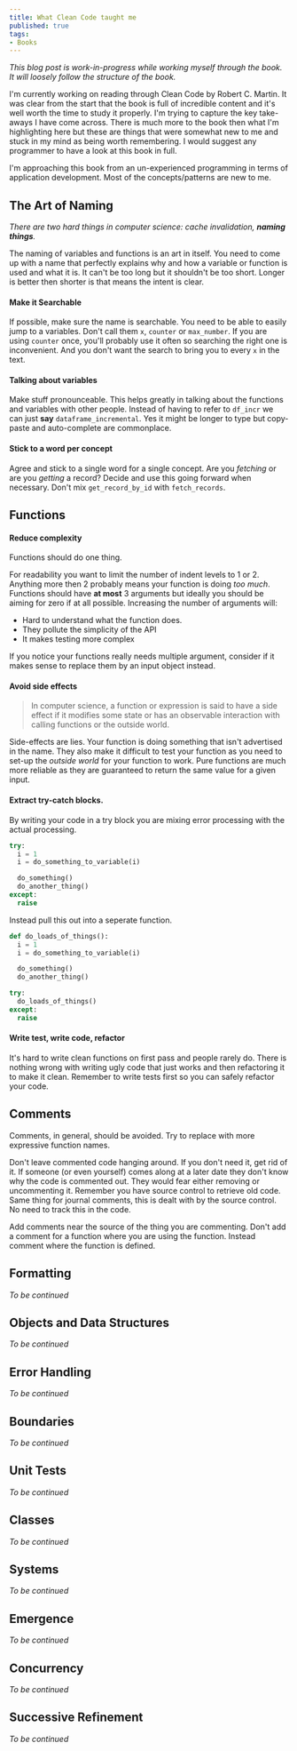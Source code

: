 ```yaml
---
title: What Clean Code taught me
published: true
tags:
- Books
---
```

*This blog post is work-in-progress while working myself through the book. It will loosely follow the structure of the book.*

I'm currently working on reading through Clean Code by Robert C. Martin. It was clear from the start that the book is full of incredible content and it's well worth the time to study it properly. I'm trying to capture the key take-aways I have come across. There is much more to the book then what I'm highlighting here but these are things that were somewhat new to me and stuck in my mind as being worth remembering. I would suggest any programmer to have a look at this book in full. 

I'm approaching this book from an un-experienced programming in terms of application development. Most of the concepts/patterns are new to me.

## The Art of Naming

*There are two hard things in computer science: cache invalidation, **naming things**.*

The naming of variables and functions is an art in itself. You need to come up with a name that perfectly explains why and how a variable or function is used and what it is. It can't be too long but it shouldn't be too short. Longer is better then shorter is that means the intent is clear. 

#### Make it Searchable

If possible, make sure the name is searchable. You need to be able to easily jump to a variables. Don't call them `x`, `counter` or `max_number`. If you are using `counter` once, you'll probably use it often so searching the right one is inconvenient. And you don't want the search to bring you to every `x` in the text. 

#### Talking about variables

Make stuff pronounceable. This helps greatly in talking about the functions and variables with other people. Instead of having to refer to `df_incr` we can just **say** `dataframe_incremental`. Yes it might be longer to type but copy-paste and auto-complete are commonplace.

#### Stick to a word per concept

Agree and stick to a single word for a single concept. Are you *fetching* or are you *getting* a record? Decide and use this going forward when necessary. Don't mix `get_record_by_id` with `fetch_records`.

## Functions

#### Reduce complexity

Functions should do one thing. 

For readability you want to limit the number of indent levels to 1 or 2. Anything more then 2 probably means your function is doing *too much*. Functions should have **at most** 3 arguments but ideally you should be aiming for zero if at all possible. Increasing the number of arguments will:

* Hard to understand what the function does. 
* They pollute the simplicity of the API
* It makes testing more complex 
 
If you notice your functions really needs multiple argument, consider if it makes sense to replace them by an input object instead.

#### Avoid side effects

> In computer science, a function or expression is said to have a side effect if it modifies some state or has an observable interaction with calling functions or the outside world.

Side-effects are lies. Your function is doing something that isn't advertised in the name. They also make it difficult to test your function as you need to set-up the *outside world* for your function to work. Pure functions are much more reliable as they are guaranteed to return the same value for a given input.  

#### Extract try-catch blocks. 

By writing your code in a try block you are mixing error processing with the actual processing.


```python
try:
  i = 1
  i = do_something_to_variable(i)

  do_something()
  do_another_thing()
except:
  raise
```  

Instead pull this out into a seperate function.

```python
def do_loads_of_things():
  i = 1
  i = do_something_to_variable(i)

  do_something()
  do_another_thing()

try:
  do_loads_of_things()
except:
  raise
```

#### Write test, write code, refactor

It's hard to write clean functions on first pass and people rarely do. There is nothing wrong with writing ugly code that just works and then refactoring it to make it clean. Remember to write tests first so you can safely refactor your code.

## Comments

Comments, in general, should be avoided. Try to replace with more expressive function names. 

Don't leave commented code hanging around. If you don't need it, get rid of it.  If someone (or even yourself) comes along at a later date they don't know why the code is commented out. They would fear either removing or uncommenting it. Remember you have source control to retrieve old code. Same thing for journal comments, this is dealt with by the source control. No need to track this in the code.

Add comments near the source of the thing you are commenting. Don't add a comment for a function where you are using the function. Instead comment where the function is defined.

## Formatting 

*To be continued*

## Objects and Data Structures

*To be continued*

## Error Handling

*To be continued*

## Boundaries

*To be continued*

## Unit Tests

*To be continued*

## Classes

*To be continued*

## Systems

*To be continued*

## Emergence

*To be continued*

## Concurrency

*To be continued*

## Successive Refinement

*To be continued*


